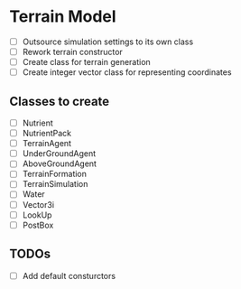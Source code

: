 # Terrain Model
- [ ] Outsource simulation settings to its own class
- [ ] Rework terrain constructor
- [ ] Create class for terrain generation
- [ ] Create integer vector class for representing coordinates

## Classes to create
- [ ] Nutrient
- [ ] NutrientPack
- [ ] TerrainAgent
- [ ] UnderGroundAgent
- [ ] AboveGroundAgent
- [ ] TerrainFormation
- [ ] TerrainSimulation
- [ ] Water
- [ ] Vector3i
- [ ] LookUp
- [ ] PostBox

## TODOs
- [ ] Add default consturctors